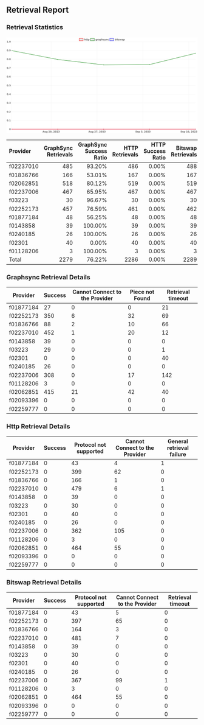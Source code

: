 ## Retrieval Report
### Retrieval Statistics
<img src="https://raw.githubusercontent.com/data-preservation-programs/filplus-checker-assets/main/filecoin-project/filecoin-plus-large-datasets/issues/2094/1694411400965.png"/>

| Provider  | GraphSync Retrievals | GraphSync Success Ratio | HTTP Retrievals | HTTP Success Ratio | Bitswap Retrievals | Bitswap Success Ratio |
| :-------- | -------------------: | ----------------------: | --------------: | -----------------: | -----------------: | --------------------: |
| f02237010 |                  485 |                  93.20% |             486 |              0.00% |                488 |                 0.00% |
| f01836766 |                  166 |                  53.01% |             167 |              0.00% |                167 |                 0.00% |
| f02062851 |                  518 |                  80.12% |             519 |              0.00% |                519 |                 0.00% |
| f02237006 |                  467 |                  65.95% |             467 |              0.00% |                467 |                 0.00% |
| f03223    |                   30 |                  96.67% |              30 |              0.00% |                 30 |                 0.00% |
| f02252173 |                  457 |                  76.59% |             461 |              0.00% |                462 |                 0.00% |
| f01877184 |                   48 |                  56.25% |              48 |              0.00% |                 48 |                 0.00% |
| f0143858  |                   39 |                 100.00% |              39 |              0.00% |                 39 |                 0.00% |
| f0240185  |                   26 |                 100.00% |              26 |              0.00% |                 26 |                 0.00% |
| f02301    |                   40 |                   0.00% |              40 |              0.00% |                 40 |                 0.00% |
| f01128206 |                    3 |                 100.00% |               3 |              0.00% |                  3 |                 0.00% |
| Total     |                 2279 |                  76.22% |            2286 |              0.00% |               2289 |                 0.00% |

### Graphsync Retrieval Details
| Provider  | Success | Cannot Connect to the Provider | Piece not Found | Retrieval timeout |
| --------- | ------- | ------------------------------ | --------------- | ----------------- |
| f01877184 | 27      | 0                              | 0               | 21                |
| f02252173 | 350     | 6                              | 32              | 69                |
| f01836766 | 88      | 2                              | 10              | 66                |
| f02237010 | 452     | 1                              | 20              | 12                |
| f0143858  | 39      | 0                              | 0               | 0                 |
| f03223    | 29      | 0                              | 0               | 1                 |
| f02301    | 0       | 0                              | 0               | 40                |
| f0240185  | 26      | 0                              | 0               | 0                 |
| f02237006 | 308     | 0                              | 17              | 142               |
| f01128206 | 3       | 0                              | 0               | 0                 |
| f02062851 | 415     | 21                             | 42              | 40                |
| f02093396 | 0       | 0                              | 0               | 0                 |
| f02259777 | 0       | 0                              | 0               | 0                 |

### Http Retrieval Details
| Provider  | Success | Protocol not supported | Cannot Connect to the Provider | General retrieval failure |
| --------- | ------- | ---------------------- | ------------------------------ | ------------------------- |
| f01877184 | 0       | 43                     | 4                              | 1                         |
| f02252173 | 0       | 399                    | 62                             | 0                         |
| f01836766 | 0       | 166                    | 1                              | 0                         |
| f02237010 | 0       | 479                    | 6                              | 1                         |
| f0143858  | 0       | 39                     | 0                              | 0                         |
| f03223    | 0       | 30                     | 0                              | 0                         |
| f02301    | 0       | 40                     | 0                              | 0                         |
| f0240185  | 0       | 26                     | 0                              | 0                         |
| f02237006 | 0       | 362                    | 105                            | 0                         |
| f01128206 | 0       | 3                      | 0                              | 0                         |
| f02062851 | 0       | 464                    | 55                             | 0                         |
| f02093396 | 0       | 0                      | 0                              | 0                         |
| f02259777 | 0       | 0                      | 0                              | 0                         |

### Bitswap Retrieval Details
| Provider  | Success | Protocol not supported | Cannot Connect to the Provider | Retrieval timeout |
| --------- | ------- | ---------------------- | ------------------------------ | ----------------- |
| f01877184 | 0       | 43                     | 5                              | 0                 |
| f02252173 | 0       | 397                    | 65                             | 0                 |
| f01836766 | 0       | 164                    | 3                              | 0                 |
| f02237010 | 0       | 481                    | 7                              | 0                 |
| f0143858  | 0       | 39                     | 0                              | 0                 |
| f03223    | 0       | 30                     | 0                              | 0                 |
| f02301    | 0       | 40                     | 0                              | 0                 |
| f0240185  | 0       | 26                     | 0                              | 0                 |
| f02237006 | 0       | 367                    | 99                             | 1                 |
| f01128206 | 0       | 3                      | 0                              | 0                 |
| f02062851 | 0       | 464                    | 55                             | 0                 |
| f02093396 | 0       | 0                      | 0                              | 0                 |
| f02259777 | 0       | 0                      | 0                              | 0                 |
